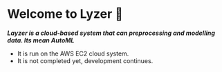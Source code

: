 # Welcome to Lyzer 👋

***Layzer is a cloud-based system that can preprocessing and modelling data. Its mean AutoML***

- It is run on the AWS EC2 cloud system.
- It is not completed yet, development continues.
